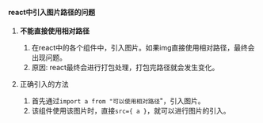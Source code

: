 
#### react中引入图片路径的问题

1. **不能直接使用相对路径**
   1. 在react中的各个组件中，引入图片。如果img直接使用相对路径，最终会出现问题。
   2. 原因: react最终会进行打包处理，打包完路径就会发生变化。

2. 正确引入的方法
    1. 首先通过`import a from "可以使用相对路径`"，引入图片。
    2. 该组件使用该图片时，直接`src={ a }`，就可以进行图片的引入。

